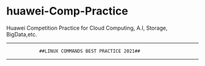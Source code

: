 # huawei-Comp-Practice
Huawei Competition Practice for Cloud Computing, A.I, Storage, BigData,etc.


------------------------------------------------------------------------------

				##LINUX COMMANDS BEST PRACTICE 2021##
-------------------------------------------------------------------------------



